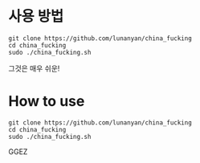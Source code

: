 # 사용 방법
```
git clone https://github.com/lunanyan/china_fucking
cd china_fucking
sudo ./china_fucking.sh
```
그것은 매우 쉬운!

# How to use
```
git clone https://github.com/lunanyan/china_fucking
cd china_fucking
sudo ./china_fucking.sh
```
GGEZ